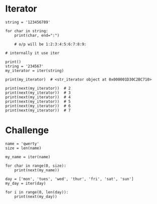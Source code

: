 # Iterator

    string = '123456789'
    
    for char in string:
        print(char, end=":")
    
        # o/p will be 1:2:3:4:5:6:7:8:9:
    
    # internally it use iter
    
    print()
    string = '234567'
    my_iterator = iter(string)
    
    print(my_iterator)  # <str_iterator object at 0x000001D30C2BC710>
    
    print(next(my_iterator))  # 2
    print(next(my_iterator))  # 3
    print(next(my_iterator))  # 4
    print(next(my_iterator))  # 5
    print(next(my_iterator))  # 6
    print(next(my_iterator))  # 7


# Challenge

    name = 'qwerty'
    size = len(name)
    
    my_name = iter(name)
    
    for char in range(0, size):
        print(next(my_name))
    
    day = ['mon', 'tues', 'wed', 'thur', 'fri', 'sat', 'sun']
    my_day = iter(day)
    
    for i in range(0, len(day)):
        print(next(my_day))
